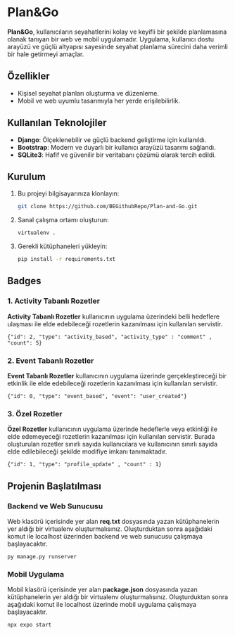 # Plan&Go

**Plan&Go**, kullanıcıların seyahatlerini kolay ve keyifli bir şekilde planlamasına olanak tanıyan bir web ve mobil uygulamadır. Uygulama, kullanıcı dostu arayüzü ve güçlü altyapısı sayesinde seyahat planlama sürecini daha verimli bir hale getirmeyi amaçlar.

## Özellikler
- Kişisel seyahat planları oluşturma ve düzenleme.
- Mobil ve web uyumlu tasarımıyla her yerde erişilebilirlik.

## Kullanılan Teknolojiler
- **Django**: Ölçeklenebilir ve güçlü backend geliştirme için kullanıldı.
- **Bootstrap**: Modern ve duyarlı bir kullanıcı arayüzü tasarımı sağlandı.
- **SQLite3**: Hafif ve güvenilir bir veritabanı çözümü olarak tercih edildi.

## Kurulum
1. Bu projeyi bilgisayarınıza klonlayın:
   ```bash
   git clone https://github.com/BEGithubRepo/Plan-and-Go.git

2. Sanal çalışma ortamı oluşturun:
    ```bash
    virtualenv .

3. Gerekli kütüphaneleri yükleyin:
    ```bash
   pip install -r requirements.txt

## Badges

### **1. Activity Tabanlı Rozetler**

**Activity Tabanlı Rozetler** kullanıcının uygulama üzerindeki belli hedeflere ulaşması ile elde edebileceği rozetlerin kazanılması için kullanılan servistir.
 
    {"id": 2, "type": "activity_based", "activity_type" : "comment" , "count": 5}

### **2. Event Tabanlı Rozetler**

**Event Tabanlı Rozetler** kullanıcının uygulama üzerinde gerçekleştireceği bir etkinlik ile elde edebileceği rozetlerin kazanılması için kullanılan servistir.

    {"id": 0, "type": "event_based", "event": "user_created"}

### 3. Özel Rozetler

**Özel Rozetler** kullanıcının uygulama üzerinde hedeflerle veya etkinliği ile elde edemeyeceği rozetlerin kazanılması için kullanılan servistir. Burada oluşturulan rozetler sınırlı sayıda kullanıcılara ve kullanıcının sınırlı sayıda elde edilebileceği şekilde modifiye imkanı tanımaktadır. 

    {"id": 1, "type": "profile_update" , "count" : 1}

## Projenin Başlatılması

### **Backend ve Web Sunucusu**

Web klasörü içerisinde yer alan **req.txt** dosyasında yazan kütüphanelerin yer aldığı bir virtualenv oluşturmalısınız. Oluşturduktan sonra aşağıdaki komut ile localhost üzerinden backend ve web sunucusu çalışmaya başlayacaktır.

    py manage.py runserver

### **Mobil Uygulama**

Mobil klasörü içerisinde yer alan **package.json** dosyasında yazan kütüphanelerin yer aldığı bir virtualenv oluşturmalısınız. Oluşturduktan sonra aşağıdaki komut ile localhost üzerinde mobil uygulama çalışmaya başlayacaktır.

    npx expo start